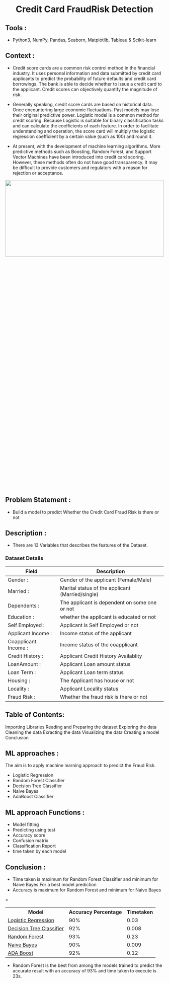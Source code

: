 <h1 align="center">Credit Card FraudRisk Detection</h1>
<head>
 <h2>Tools :</h2>
</head>
<body>
  <ul>
   <li>Python3, NumPy, Pandas, Seaborn, Matplotlib, Tableau & Scikit-learn</li>
  </ul>
 <head>
   <h2>Context :</h2>
 </head>
 <body>
  <ul>
   <li>Credit score cards are a common risk control method in the financial industry. It uses personal information and data submitted by credit card applicants to predict the probability of future defaults and credit card borrowings. The bank is able to decide whether to issue a credit card to the applicant. Credit scores can objectively quantify the magnitude of risk.</li>
  </ul>
  <ul>
   <li>Generally speaking, credit score cards are based on historical data. Once encountering large economic fluctuations. Past models may lose their original predictive power. Logistic model is a common method for credit scoring. Because Logistic is suitable for binary classification tasks and can calculate the coefficients of each feature. In order to facilitate understanding and operation, the score card will multiply the logistic regression coefficient by a certain value (such as 100) and round it.</li>
  </ul>
  <ul>
   <li>At present, with the development of machine learning algorithms. More predictive methods such as Boosting, Random Forest, and Support Vector Machines have been introduced into credit card scoring. However, these methods often do not have good transparency. It may be difficult to provide customers and regulators with a reason for rejection or acceptance.</li>
  </ul>
 </body>
 
 <img src="https://user-images.githubusercontent.com/98824669/177537798-5975d522-0666-49f2-a4d8-3f538be29074.jpg" height="25%" width="100%" alt=""/>
 
 <head>
   <h2>Problem Statement :</h2>
 </head>
 <body>
  <ul>
   <li>Build a model to predict Whether the Credit Card Fraud Risk is there or not</li>
  </ul>
 </body>
 <head>
   <h2>Description :</h2>
 </head>
 <body>
   <ul>
   <li>There are 13 Variables that describes the features of the Dataset.</li>
  </ul>
  
 <h3 align="left">Dataset Details</h3>
     
| Field | Description |
|------|-------------|
| Gender : | Gender of the applicant (Female/Male) |
| Married : | Marital status of the applicant (Married/single) |
| Dependents : | The applicant is dependent on some one or not |
| Education : | whether the applicant is educated or not |
| Self Employed : | Applicant is Self Employed or not |
| Applicant Income : | Income status of the applicant |
| Coapplicant Income : | Income status of the coapplicant |
| Credit History : | Applicant Credit History Availablity |
| LoanAmount : | Applicant Loan amount status |
| Loan Term : | Applicant Loan term status |
| Housing : | The Applicant has house or not |
| Locality : | Applicant Locality status |
| Fraud Risk : | Whether the fraud risk is there or not |
 </body>
 <head>
  <h2>Table of Contents:</h2>
 </head>
 <body>
   Importing Libraries
   Reading and Preparing the dataset
   Exploring the data
   Cleaning the data
   Exracting the data
   Visualizing the data 
   Creating a model
   Conclusion
 </body>
 <head>
  <h2>ML approaches :</h2>
 </head>
 <body>
  The aim is to apply machine learning approach to predict the Fraud Risk.
  <ul>
   <li>Logistic Regression</li>
   <li>Random Forest Classifier</li>
   <li>Decision Tree Classifier</li>
   <li>Naive Bayes</li>
   <li>AdaBoost Classifier</li>
  </ul>
 </body>
 <head>
  <h2>ML approach Functions :</h2>
 </head>
 <body>
  <ul>
   <li>Model fitting</li>
   <li>Predicting using test</li>
   <li>Accuracy score</li>
   <li>Confusion matrix</li>
   <li>Classification Report</li>
   <li>time taken by each model</li>
  </ul>
 </body>
 <head>
  <h2>Conclusion :</h2>
 </head>
 <body>
  <ul>
   <li>Time taken is maximum for Random Forest Classifier and minimum for Naive Bayes For a best model prediction</li>
   <li>Accuracy is maximum for Random Forest and minimum for Naive Bayes
  </ul>
 </body>
 
 <table>
  <tr>
    <th>Model</th>
    <th>Accuracy Percentage</th>
    <th>Timetaken</th>
  </tr>
  <tr>
    <td><u>Logistic Regression<u></td>
    <td>90%</td>
    <td>0.03</td>
  </tr>
  <tr>
    <td><u>Decision Tree Classifier<u></td>
    <td>92%</td>
    <td>0.008</td>
  </tr>
  <tr>
    <td><u>Random Forest<u></td>
    <td>93%</td>
    <td>0.23</td>>
  </tr>
  <tr>
    <td><u>Naive Bayes<u></td>
    <td>90%</td>
    <td>0.009</td>
  </tr>
  <tr>
    <td><u>ADA Boost<u></td>
    <td>92%</td>
    <td>0.12</td>
  </tr>
</table>
     
  <ul>   
    <li>Random Forest is the best from among the models trained to predict the accurate result with an accuracy of 93% and time taken to execute is 23s.</li>
  </ul>
 

 







 
